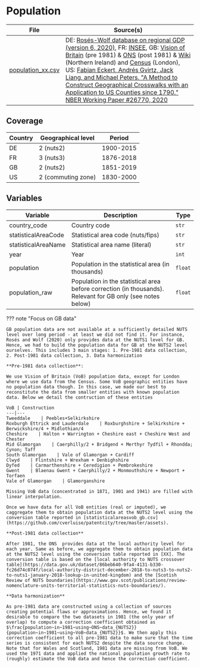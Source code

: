 # Population

File | Source(s)
---|---
[population_xx.csv](https://github.com/cverluise/patentcity/tree/master/assets) |DE: [Rosés-Wolf database on regional GDP (version 6, 2020)](https://www.wiwi.hu-berlin.de/de/professuren/vwl/wg/roses-wolf-database-on-regional-gdp), FR: [INSEE](https://www.insee.fr/fr/statistiques/3698339), GB: [Vision of Britain](https://www.visionofbritain.org.uk/) (pre 1981) & [ONS](https://www.ons.gov.uk/peoplepopulationandcommunity/populationandmigration/populationestimates/adhocs/13221populationestimatesbylocalauthoritiesofgreatbritainmid1981tomid2019) (post 1981) & [Wiki](https://en.wikipedia.org/wiki/Demography_of_Northern_Ireland) (Northern Ireland) and [Census](https://data.london.gov.uk/dataset/historic-census-population) (London), US: [Fabian Eckert, Andrés Gvirtz, Jack Liang, and Michael Peters. "A Method to Construct Geographical Crosswalks with an Application to US Counties since 1790." NBER Working Paper #26770, 2020](https://mipeters.weebly.com/uploads/1/4/6/5/14651240/egp_crosswalk.zip)

## Coverage

Country |Geographical level |Period
---|---|---
DE  |2 (nuts2)       | 1900-2015
FR  |3 (nuts3)       | 1876-2018
GB  |2 (nuts2)       | 1851-2019
US  |2 (commuting zone) | 1830-2000

## Variables

Variable|Description    | Type
---|---|---
country_code            | Country code | `str`
statisticalAreaCode     | Statistical area code (nuts/fips) | `str`
statisticalAreaName     | Statistical area name (literal)| `str`
year                    | Year | `int`
population              | Population in the statistical area (in thousands)| `float`
population\_raw         | Population in the statistical area before correction (in thousands). Relevant for GB only (see notes below)| `float`


??? note  "Focus on GB data"

    GB population data are not available at a sufficiently detailed NUTS level over long period - at least we did not find it. For instance, Rosés and Wolf (2020) only provides data at the NUTS1 level for GB. Hence, we had to build the population data for GB at the NUTS2 level ourselves. This includes 3 main stages: 1. Pre-1981 data collection, 2. Post-1981 data collection, 3. Data harmonization

    **Pre-1981 data collection**:

    We use Vision of Britain (VoB) population data, except for London where we use data from the Census. Some VoB geographic entities have no population data though. In this case, we made our best to reconstitute the data from smaller entities with known population data. Below we detail the contruction of these entities

    VoB | Construction
    ---|---
    Tweeddale    | Peebles+Selkirkshire
    Roxburgh Ettrick and Lauderdale    | Roxburghshire + Selkirkshire + Berwickshire/4 + Midlothian/4
    Cheshire    | Halton + Warrington + Cheshire east + Cheshire West and Chester
    Mid Glamorgan    | Caerphilly/2 + Bridgend + Merthyr Tydfil + Rhondda; Cynon; Taff
    South Glamorgan    | Vale of Glamorgan + Cardiff
    Clwyd    | Flintshire + Wrexham + Denbighshire
    Dyfed    | Carmarthenshire + Ceredigion + Pembrokeshire
    Gwent    | Blaenau Gwent + Caerphilly/2 + Monmouthshire + Newport + Torfaen
    Vale of Glamorgan    | Glamorganshire

    Missing VoB data (concentrated in 1871, 1901 and 1941) are filled with linear interpolation.

    Once we have data for all VoB entities (real or imputed), we caggregate them to obtain population data at the NUTS2 level using the conversion table reported in [statisticalareasvob_gb.csv](https://github.com/cverluise/patentcity/tree/master/assets).

    **Post-1981 data collection**

    After 1981, the ONS  provides data at the local authority level for each year. Same as before, we aggregate them to obtain population data at the NUTS2 level using the conversion table reported in [XX]. The conversion table is based on the [local authority to NUTS crossover table](https://data.gov.uk/dataset/86beb640-9fa4-4131-b330-fc26d74c074f/local-authority-district-december-2018-to-nuts3-to-nuts2-to-nuts1-january-2018-lookup-in-united-kingdom) and the [Scotish Review of NUTS boundaries](https://www.gov.scot/publications/review-nomenclature-units-territorial-statistics-nuts-boundaries/).

    **Data harmonization**

    As pre-1981 data are constructed using a collection of sources creating potential flaws or approximations. Hence, we found it desirable to compare the two datasets in 1981 (the only year of overlap) to compute a correction coefficient obtained as $\frac{population~in~1981~using~ONS~data_{NUTS2}}{population~in~1981~using~VoB~data_{NUTS2}}$. We then apply this correction coefficient to all pre-1981 data to make sure that the time series is consistent for each NUTS2 despite the data source change. Note that for Wales and Scotland, 1981 data are missing from VoB. We used the 1971 data and applied the national population growth rate to (roughly) estimate the VoB data and hence the correction coefficient.
